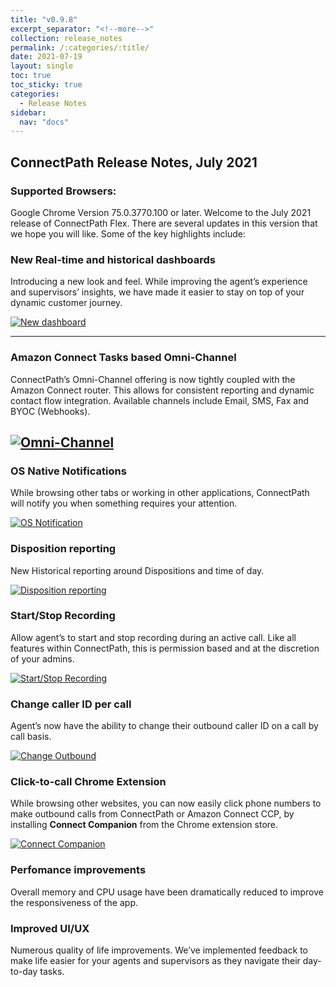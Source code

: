 ```yaml
---
title: "v0.9.8"
excerpt_separator: "<!--more-->"
collection: release_notes
permalink: /:categories/:title/
date: 2021-07-19
layout: single
toc: true
toc_sticky: true
categories:
  - Release Notes
sidebar:
  nav: "docs"
---
```


## ConnectPath Release Notes, July 2021

### Supported Browsers: 

Google Chrome Version 75.0.3770.100 or later. Welcome to the July 2021 release of ConnectPath Flex. There are several updates in this version that we hope you will like. Some of the key 
highlights include:
 

### New Real-time and historical dashboards

Introducing a new look and feel. While improving the agent’s experience and supervisors’ insights, we have made it easier to stay on top of your dynamic customer journey.

[![New dashboard](/assets/images/Release-notes/0.9.8/improved-dashboard.jpg)](/assets/images/Release-notes/0.9.8/improved-dashboard.jpg)

----

### Amazon Connect Tasks based Omni-Channel

ConnectPath’s Omni-Channel offering is now tightly coupled with the Amazon Connect router. This allows for consistent reporting and dynamic contact flow integration. Available channels include Email, SMS, Fax and BYOC (Webhooks).

[![Omni-Channel](/assets/images/Release-notes/0.9.8/omni-channel.jpg)](/assets/images/Release-notes/0.9.8/omni-channel.jpg)
----

### OS Native Notifications

While browsing other tabs or working in other applications, ConnectPath will notify you when something requires your attention.

[![OS Notification](/assets/images/Release-notes/0.9.8/OS-notification.jpg)](/assets/images/Release-notes/0.9.8/OS-notification.jpg)

### Disposition reporting

New Historical reporting around Dispositions and time of day.

[![Disposition reporting](/assets/images/Release-notes/0.9.8/disposition-reporting.jpg)](/assets/images/Release-notes/0.9.8/disposition-reporting.jpg)

### Start/Stop Recording

Allow agent’s to start and stop recording during an active call. Like all features within ConnectPath, this is permission based and at the discretion of your admins.

[![Start/Stop Recording](/assets/images/Release-notes/0.9.8/recording.jpg)](/assets/images/Release-notes/0.9.8/recording.jpg)

### Change caller ID per call

Agent’s now have the ability to change their outbound caller ID on a call by call basis.

[![Change Outbound](/assets/images/Release-notes/0.9.8/change-outbound.jpg)](/assets/images/Release-notes/0.9.8/change-outbound.jpg)


### Click-to-call Chrome Extension

While browsing other websites, you can now easily click phone numbers to make outbound calls from ConnectPath or Amazon Connect CCP, by installing **Connect Companion** from the Chrome extension store.

[![Connect Companion](/assets/images/Release-notes/0.9.8/connect-companion.jpg)](/assets/images/Release-notes/0.9.8/connect-companion.jpg)

### Perfomance improvements

Overall memory and CPU usage have been dramatically reduced to improve the responsiveness of the app.

### Improved UI/UX

Numerous quality of life improvements. We’ve implemented feedback to make life easier for your agents and supervisors as they navigate their day-to-day tasks.
